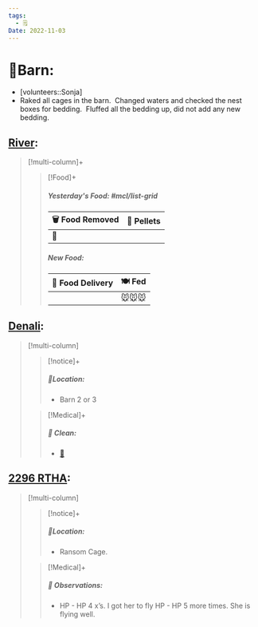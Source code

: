 ```yaml
---
tags:
  - 🗒️
Date: 2022-11-03
---
```


# 🏡Barn:
- [volunteers::Sonja]
- Raked all cages in the barn.  Changed waters and checked the nest boxes for bedding.  Fluffed all the bedding up, did not add any new bedding.

## [River](../RARE%20Birds/Ed%20Birds/River.md):
> [!multi-column]+
>
>> [!Food]+
>> ##### Yesterday's Food: #mcl/list-grid
>> |🗑️ Food Removed| 💩 Pellets
>> |---|---|
>>|🐀|
>>
>> ##### New Food:
>> |🚚 Food Delivery| 🍽️ Fed|
>> |---|---|
>>||🐭🐭🐭

## [Denali](../RARE%20Birds/Ed%20Birds/Denali.md):
> [!multi-column]
>
>> [!notice]+
>> ##### 📍Location:
>>- Barn 2 or 3
>
>> [!Medical]+
>>##### 🫧 Clean:
>>- [🧹](../Admin/Codes/Raked%20cage.md)

## [2296 RTHA](../RARE%20Birds/2296%20RTHA.md):
> [!multi-column]
>
>> [!notice]+
>> ##### 📍Location:
>>- Ransom Cage.
>
>> [!Medical]+
>> ##### 🔭 Observations:
>> - HP - HP 4 x’s. I got her to fly HP - HP 5 more times. She is flying well. 

